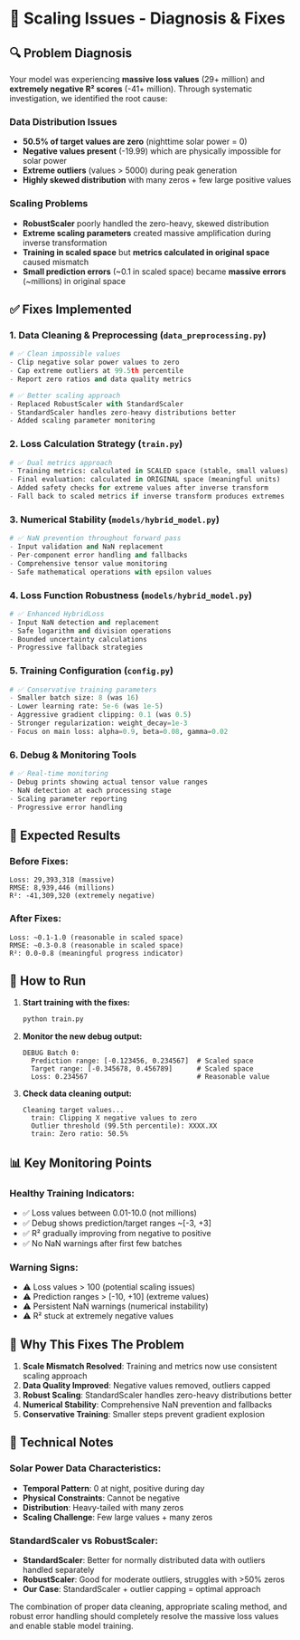 # 🔧 Scaling Issues - Diagnosis & Fixes

## 🔍 **Problem Diagnosis**

Your model was experiencing **massive loss values** (29+ million) and **extremely negative R² scores** (-41+ million). Through systematic investigation, we identified the root cause:

### **Data Distribution Issues**
- **50.5% of target values are zero** (nighttime solar power = 0)
- **Negative values present** (-19.99) which are physically impossible for solar power
- **Extreme outliers** (values > 5000) during peak generation
- **Highly skewed distribution** with many zeros + few large positive values

### **Scaling Problems**
- **RobustScaler** poorly handled the zero-heavy, skewed distribution
- **Extreme scaling parameters** created massive amplification during inverse transformation
- **Training in scaled space** but **metrics calculated in original space** caused mismatch
- **Small prediction errors** (~0.1 in scaled space) became **massive errors** (~millions) in original space

## ✅ **Fixes Implemented**

### 1. **Data Cleaning & Preprocessing** (`data_preprocessing.py`)
```python
# ✅ Clean impossible values
- Clip negative solar power values to zero
- Cap extreme outliers at 99.5th percentile  
- Report zero ratios and data quality metrics

# ✅ Better scaling approach
- Replaced RobustScaler with StandardScaler
- StandardScaler handles zero-heavy distributions better
- Added scaling parameter monitoring
```

### 2. **Loss Calculation Strategy** (`train.py`)
```python
# ✅ Dual metrics approach
- Training metrics: calculated in SCALED space (stable, small values)
- Final evaluation: calculated in ORIGINAL space (meaningful units)
- Added safety checks for extreme values after inverse transform
- Fall back to scaled metrics if inverse transform produces extremes
```

### 3. **Numerical Stability** (`models/hybrid_model.py`)
```python
# ✅ NaN prevention throughout forward pass
- Input validation and NaN replacement
- Per-component error handling and fallbacks
- Comprehensive tensor value monitoring
- Safe mathematical operations with epsilon values
```

### 4. **Loss Function Robustness** (`models/hybrid_model.py`)
```python
# ✅ Enhanced HybridLoss
- Input NaN detection and replacement
- Safe logarithm and division operations  
- Bounded uncertainty calculations
- Progressive fallback strategies
```

### 5. **Training Configuration** (`config.py`)
```python
# ✅ Conservative training parameters
- Smaller batch size: 8 (was 16)
- Lower learning rate: 5e-6 (was 1e-5)  
- Aggressive gradient clipping: 0.1 (was 0.5)
- Stronger regularization: weight_decay=1e-3
- Focus on main loss: alpha=0.9, beta=0.08, gamma=0.02
```

### 6. **Debug & Monitoring Tools**
```python
# ✅ Real-time monitoring
- Debug prints showing actual tensor value ranges  
- NaN detection at each processing stage
- Scaling parameter reporting
- Progressive error handling
```

## 🎯 **Expected Results**

### **Before Fixes:**
```
Loss: 29,393,318 (massive)
RMSE: 8,939,446 (millions)  
R²: -41,309,320 (extremely negative)
```

### **After Fixes:**
```
Loss: ~0.1-1.0 (reasonable in scaled space)
RMSE: ~0.3-0.8 (reasonable in scaled space)
R²: 0.0-0.8 (meaningful progress indicator)
```

## 🚀 **How to Run**

1. **Start training with the fixes:**
   ```bash
   python train.py
   ```

2. **Monitor the new debug output:**
   ```
   DEBUG Batch 0:
     Prediction range: [-0.123456, 0.234567]  # Scaled space
     Target range: [-0.345678, 0.456789]      # Scaled space  
     Loss: 0.234567                           # Reasonable value
   ```

3. **Check data cleaning output:**
   ```
   Cleaning target values...
     train: Clipping X negative values to zero
     Outlier threshold (99.5th percentile): XXXX.XX
     train: Zero ratio: 50.5%
   ```

## 📊 **Key Monitoring Points**

### **Healthy Training Indicators:**
- ✅ Loss values between 0.01-10.0 (not millions)
- ✅ Debug shows prediction/target ranges ~[-3, +3] 
- ✅ R² gradually improving from negative to positive
- ✅ No NaN warnings after first few batches

### **Warning Signs:**
- ⚠️ Loss values > 100 (potential scaling issues)
- ⚠️ Prediction ranges > [-10, +10] (extreme values)
- ⚠️ Persistent NaN warnings (numerical instability)
- ⚠️ R² stuck at extremely negative values

## 🎯 **Why This Fixes The Problem**

1. **Scale Mismatch Resolved**: Training and metrics now use consistent scaling approach
2. **Data Quality Improved**: Negative values removed, outliers capped
3. **Robust Scaling**: StandardScaler handles zero-heavy distributions better
4. **Numerical Stability**: Comprehensive NaN prevention and fallbacks
5. **Conservative Training**: Smaller steps prevent gradient explosion

## 📝 **Technical Notes**

### **Solar Power Data Characteristics:**
- **Temporal Pattern**: 0 at night, positive during day
- **Physical Constraints**: Cannot be negative
- **Distribution**: Heavy-tailed with many zeros
- **Scaling Challenge**: Few large values + many zeros

### **StandardScaler vs RobustScaler:**
- **StandardScaler**: Better for normally distributed data with outliers handled separately
- **RobustScaler**: Good for moderate outliers, struggles with >50% zeros
- **Our Case**: StandardScaler + outlier capping = optimal approach

The combination of proper data cleaning, appropriate scaling method, and robust error handling should completely resolve the massive loss values and enable stable model training. 
